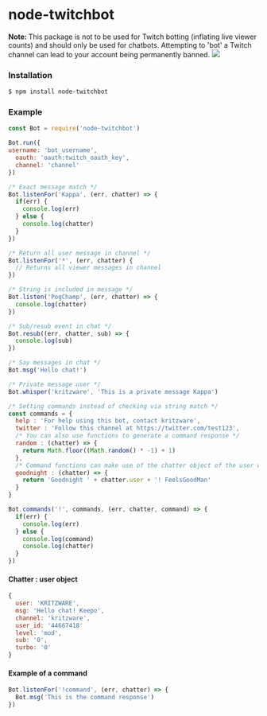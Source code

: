 # node-twitchbot

<b>Note: </b> This package is not to be used for Twitch botting (inflating live viewer counts) and should only be used for chatbots. Attempting to 'bot' a Twitch channel can lead to your account being permanently banned. ![](https://static-cdn.jtvnw.net/emoticons/v1/91/1.0)

### Installation
```bash
$ npm install node-twitchbot
```

### Example
```javascript
const Bot = require('node-twitchbot')

Bot.run({
username: 'bot_username',
  oauth: 'oauth:twitch_oauth_key',
  channel: 'channel'
})

/* Exact message match */
Bot.listenFor('Kappa', (err, chatter) => {
  if(err) {
    console.log(err)
  } else {
    console.log(chatter)
  }
})

/* Return all user message in channel */
Bot.listenFor('*', (err, chatter) {
  // Returns all viewer messages in channel
})

/* String is included in message */
Bot.listen('PogChamp', (err, chatter) => {
  console.log(chatter)
})

/* Sub/resub event in chat */
Bot.resub((err, chatter, sub) => {
  console.log(sub)
})

/* Say messages in chat */
Bot.msg('Hello chat!')

/* Private message user */
Bot.whisper('kritzware', 'This is a private message Kappa')

/* Setting commands instead of checking via string match */
const commands = {
  help : 'For help using this bot, contact kritzware',
  twitter : 'Follow this channel at https://twitter.com/test123',
  /* You can also use functions to generate a command response */
  random : (chatter) => {
    return Math.floor((Math.random() * -1) + 1)
  },
  /* Command functions can make use of the chatter object of the user who executed the command */
  goodnight : (chatter) => {
    return 'Goodnight ' + chatter.user + '! FeelsGoodMan'
  }
}

Bot.commands('!', commands, (err, chatter, command) => {
  if(err) {
    console.log(err)
  } else {
    console.log(command)
    console.log(chatter)
  }
})
```

#### Chatter : user object
```javascript
{
  user: 'KRITZWARE',
  msg: 'Hello chat! Keepo',
  channel: 'kritzware',
  user_id: '44667418'
  level: 'mod',
  sub: '0',
  turbo: '0'
}
```
#### Example of a command
```javascript
Bot.listenFor('!command', (err, chatter) => {
  Bot.msg('This is the command response')
})
```